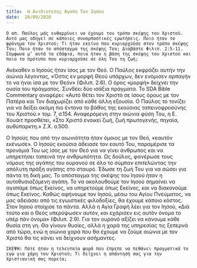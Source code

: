 ```yaml
---
title:  Η Ανιδιοτελης Αγαπη Του Ιησου
date:  20/09/2020
---
```


`Ο απ. Παύλος μάς ενθαρρύνει να έχουμε τον τρόπο σκέψης του Χριστού. Αυτό μας οδηγεί σε κάποιες συναρπαστικές ερωτήσεις. Ποιο ήταν το φρόνημα του Χριστού; Τι ήταν εκείνο που κυριαρχούσε στον τρόπο σκέψης Του; Ποιο ήταν το απόσταγμα της σκέψης Του; Διαβάστε Φιλιπ. 2:5-11. Σύμφωνα μ’ αυτά τα εδάφια, ποια ήταν η βάση της σκέψης του Χριστού και ποιο το πρότυπο που κυριαρχούσε σε όλη Του τη ζωή;`

Ανέκαθεν ο Ιησούς ήταν ίσος με τον Θεό. Ο Παύλος εκφράζει αυτήν την αιώνια λέγοντας, «Όστις εν μορφή Θεού υπάρχων, δεν ενόμισεν αρπαγήν το να ήναι ίσα με τον Θεόν» (Φιλιπ. 2:6). Ο όρος «μορφή» δείχνει την ουσία του πράγματος. Συνδέει δύο ισάξια πράγματα. Το SDA Bible Commentary αναφέρει: «Αυτό θέτει τον Χριστό σε ίσους όρους με τον Πατέρα και Τον διαχωρίζει από κάθε άλλη εξουσία. Ο Παύλος το τονίζει για να δείξει ακόμη πιο έντονα το βάθος της εκούσιας ταπεινοφροσύνης του Χριστού.» τομ. 7, σ.154. Αναφερόμενη στην αιώνια φύση Του, η Ε. Χουάιτ προσθέτει, «Στο Χριστό ενοικεί ζωή, ζωή πρωτογενής, πηγαία, αυθύπαρκτη.» Ζ.Χ. σ.500.

Ο Ιησούς που από την αιωνιότητα ήταν όμοιος με τον Θεό, «εαυτόν εκένωσε». Ο Ιησούς εκούσια άδειασε τον εαυτό Του, παραμέρισε τα προνόμιά Του ως ίσος με τον Θεό για να γίνει άνθρωπος και να υπηρετήσει ταπεινά την ανθρωπότητα. Ως δούλος, φανέρωσε τους νόμους της αγάπης του ουρανού σε όλο το σύμπαν επιτελώντας την απόλυτη πράξη αγάπης στο σταυρό. Έδωσε τη ζωή Του για να σώσει για πάντα τη δική μας. Το απόσταγμα της σκέψης του Ιησού ήταν η αυτοθυσιαζόμενη αγάπη. Το να ακολουθούμε τον Ιησού σημαίνει να αγαπάμε όπως Εκείνος, να υπηρετούμε όπως Εκείνος, και να διακονούμε όπως Εκείνος. Καθώς αφήνουμε τον Ιησού, μέσω του Αγίου Πνεύματος, να μας αδειάσει από τις εγωιστικές φιλοδοξίες, θα έχουμε κάποιο κόστος. Στον Ιησού στοίχισε τα πάντα. Αλλά η Αγία Γραφή λέει για τον Ιησού, «Διά τούτο και ο Θεός υπερύψωσεν αυτόν, και εχάρισεν εις αυτόν όνομα το υπέρ πάν όνομα» (Φιλιπ. 2:9). Για τον ουρανό αξίζει να κάνουμε κάθε θυσία στη γη. Θα γίνουν θυσίες, αλλά η χαρά της υπηρεσίας τις ξεπερνά από τώρα, ενώ η αιώνια χαρά που θα έχουμε να ζούμε αιώνια με τον Χριστό θα τις κάνει να δείχνουν ασήμαντες.

`ΣΚΕΨΗ: Πότε ήταν η τελευταία φορά που έπρεπε να πεθάνει πραγματικά το εγώ για χάρη του Χριστού; Τι δείχνει η απάντησή σας για την Χριστιανική σας πορεία;`